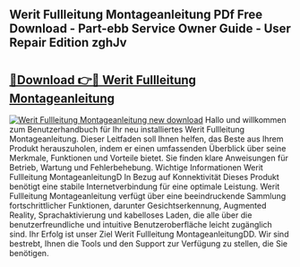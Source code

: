 ## Werit Fullleitung Montageanleitung PDf Free Download - Part-ebb Service Owner Guide - User Repair Edition zghJv

# <h2><a href="http://df6gn4.blite.top/?on=Werit+Fullleitung+Montageanleitung">🔗Download 👉🔴 Werit Fullleitung Montageanleitung</a></h2>

[![Werit Fullleitung Montageanleitung new download](https://i.imgur.com/lujVjoI.png)](http://df6gn4.blite.top/?on=Werit+Fullleitung+Montageanleitung)
Hallo und willkommen zum Benutzerhandbuch für Ihr neu installiertes Werit Fullleitung Montageanleitung. Dieser Leitfaden soll Ihnen helfen, das Beste aus Ihrem Produkt herauszuholen, indem er einen umfassenden Überblick über seine Merkmale, Funktionen und Vorteile bietet. Sie finden klare Anweisungen für Betrieb, Wartung und Fehlerbehebung. Wichtige Informationen Werit Fullleitung MontageanleitungD In Bezug auf Konnektivität Dieses Produkt benötigt eine stabile Internetverbindung für eine optimale Leistung. Werit Fullleitung Montageanleitung verfügt über eine beeindruckende Sammlung fortschrittlicher Funktionen, darunter Gesichtserkennung, Augmented Reality, Sprachaktivierung und kabelloses Laden, die alle über die benutzerfreundliche und intuitive Benutzeroberfläche leicht zugänglich sind. Ihr Erfolg ist unser Ziel Werit Fullleitung MontageanleitungDD. Wir sind bestrebt, Ihnen die Tools und den Support zur Verfügung zu stellen, die Sie benötigen.
